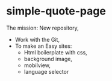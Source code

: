 # simple-quote-page
The mission:
New repository,
- Work with the Git,
- To make an Easy sites:
  - Html boilerplate with css,
  - background image,
  - mobilview,
  - language selector
